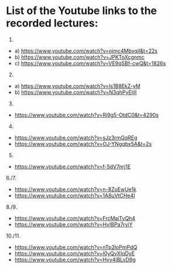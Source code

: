 # List of the Youtube links to the recorded lectures:
1. 
  - a) https://www.youtube.com/watch?v=ojmc4MbvqiI&t=22s
  - b) https://www.youtube.com/watch?v=JPKToXcgnmc
  - c) https://www.youtube.com/watch?v=VE9qSBf-cwQ&t=1826s
2.
  - a) https://www.youtube.com/watch?v=Is1B8EkZ-yM
  - b) https://www.youtube.com/watch?v=N3qhPyEljlI
3.
  - https://www.youtube.com/watch?v=Rj9g5-OtdC0&t=4290s
4.
  - https://www.youtube.com/watch?v=sJz3rmGqREg
  - https://www.youtube.com/watch?v=OJ-YNgqbx5A&t=2s
  
5.
  - https://www.youtube.com/watch?v=f-5dV7nrj1E
  
6./7.
  - https://www.youtube.com/watch?v=n-8ZuEwUe1k
  - https://www.youtube.com/watch?v=1A8uVtCHe4I
  
 8./9.
  - https://www.youtube.com/watch?v=FrcMaiTvQh4
  - https://www.youtube.com/watch?v=HvIBPa7ryiY
  
  10./11.
  - https://www.youtube.com/watch?v=nTp2loPmPdQ
  - https://www.youtube.com/watch?v=I0yQvXIqDyE
  - https://www.youtube.com/watch?v=Hvv4iBLvD9g
